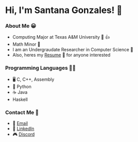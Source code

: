 # Hi, I'm Santana Gonzales! 👋

### About Me 😀
- Computing Major at Texas A&M University 📖 👍
- Math Minor 🧮
- I am an Undergraudate Researcher in Computer Science 🔎
- Also, heres my [Resume](https://github.com/santanag1223/Resume/blob/main/Resume%20-%20Gonzales%2C%20Santana.pdf) 📃 for anyone interested

### Programming Languages 👨‍💻
- 🖥 C, C++, Assembly
- 🐍 Python
- ☕️ Java
- Haskell

### Contact Me 📲
- 📧 [Email](mailto:santanag1223@gmail.com)
- 🔗 [LinkedIn](https://www.linkedin.com/in/santana-gonzales-990621191/)
- 🎮 [Discord](https://discordapp.com/users/Santana#9796/)

